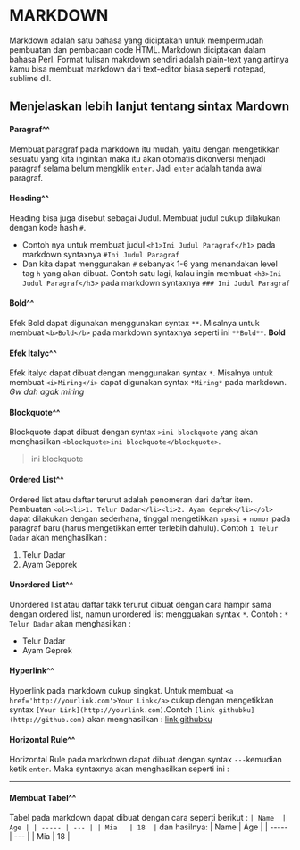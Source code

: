 # MARKDOWN
Markdown adalah satu bahasa yang diciptakan untuk mempermudah pembuatan dan pembacaan code HTML. Markdown diciptakan dalam bahasa Perl.
Format tulisan makrdown sendiri adalah plain-text yang artinya kamu bisa membuat markdown dari text-editor biasa seperti notepad, sublime dll.
## Menjelaskan lebih lanjut tentang sintax Mardown
#### Paragraf^^
Membuat paragraf pada markdown itu mudah, yaitu dengan mengetikkan sesuatu yang kita inginkan maka itu akan otomatis dikonversi menjadi paragraf selama belum mengklik `enter`. Jadi `enter` adalah tanda awal paragraf.

#### Heading^^
Heading bisa juga disebut sebagai Judul. Membuat judul cukup dilakukan dengan kode hash `#`.
- Contoh nya untuk membuat judul `<h1>Ini Judul Paragraf</h1>` pada markdown syntaxnya `#Ini Judul Paragraf` 
- Dan kita dapat menggunakan `#` sebanyak 1-6 yang menandakan level tag `h` yang akan dibuat. Contoh satu lagi, kalau ingin membuat `<h3>Ini Judul Paragraf</h3>` pada markdown syntaxnya `### Ini Judul Paragraf`

#### Bold^^
Efek Bold dapat digunakan menggunakan syntax `**`. Misalnya untuk membuat `<b>Bold</b>` pada markdown syntaxnya seperti ini `**Bold**`. **Bold**

#### Efek Italyc^^
Efek italyc dapat dibuat dengan menggunakan syntax `*`. Misalnya untuk membuat `<i>Miring</i>` dapat digunakan syntax `*Miring*` pada markdown. *Gw dah agak miring*

#### Blockquote^^
Blockquote dapat dibuat dengan syntax `>ini blockquote` yang akan menghasilkan `<blockquote>ini blockquote</blockquote>`.
>ini blockquote

#### Ordered List^^
Ordered list atau daftar terurut adalah penomeran dari daftar item. Pembuatan `<ol><li>1. Telur Dadar</li><li>2. Ayam Geprek</li></ol>` dapat dilakukan dengan sederhana, tinggal mengetikkan `spasi` + `nomor` pada paragraf baru (harus mengetikkan enter terlebih dahulu). Contoh `1 Telur Dadar` akan menghasilkan :
  1. Telur Dadar
  2. Ayam Gepprek
 
#### Unordered List^^
 Unordered list atau daftar takk terurut dibuat dengan cara hampir sama dengan ordered list, namun unordered list mengguakan syntax `*`. Contoh : `* Telur Dadar` akan menghasilkan :
  * Telur Dadar
  * Ayam Geprek
  
#### Hyperlink^^
Hyperlink pada markdown cukup singkat. Untuk membuat `<a href='http://yourlink.com'>Your Link</a>` cukup dengan mengetikkan syntax `[Your Link](http://yourlink.com)`.Contoh `[link githubku](http://github.com)` akan menghasilkan : [link githubku](http://github.com)

#### Horizontal Rule^^
Horizontal Rule pada markdown dapat dibuat dengan syntax `---`kemudian ketik `enter`. Maka syntaxnya akan menghasilkan seperti ini :

---

#### Membuat Tabel^^
Tabel pada markdown dapat dibuat dengan cara seperti berikut :
`| Name  | Age |
 | ----- | --- |
 | Mia   | 18  |`
 dan hasilnya:
 | Name  | Age |
 | ----- | --- |
 | Mia   | 18  |

